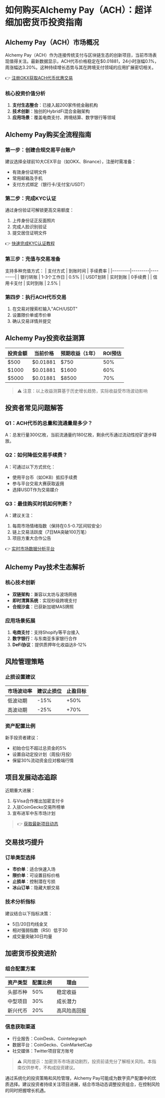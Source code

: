 # 如何购买Alchemy Pay（ACH）：超详细加密货币投资指南

## Alchemy Pay（ACH）市场概况

Alchemy Pay（ACH）作为连接传统支付与区块链生态的创新项目，当前市场表现值得关注。最新数据显示，ACH代币价格稳定在$0.01881，24小时涨幅0.1%，周涨幅达3.20%。这种持续增长态势与其在跨境支付领域的应用扩展密切相关。

👉 [注册OKX获取ACH代币优惠交易](https://bit.ly/okx_welcome)

### 核心投资价值分析
1. **支付生态整合**：已接入超200家传统金融机构
2. **技术创新**：独创的HybridFi混合金融架构
3. **应用场景**：覆盖电商支付、跨境结算、数字银行等领域

## Alchemy Pay购买全流程指南

### 第一步：创建合规交易平台账户
建议选择全球前10大CEX平台（如OKX、Binance），注册时需准备：
- 有效身份证明文件
- 常用邮箱及手机
- 支付方式绑定（银行卡/支付宝/USDT）

### 第二步：完成KYC认证
通过身份验证可解锁更高交易额度：
1. 上传身份证正反面照片
2. 完成人脸识别验证
3. 提交居住证明文件

👉 [快速完成KYC认证教程](https://bit.ly/okx_welcome)

### 第三步：充值与交易准备
支持多种充值方式：
| 支付方式 | 到账时间 | 手续费率 |
|---------|---------|---------|
| 银行转账 | 1-3个工作日 | 0.5% |
| USDT划转 | 实时到账 | 0手续费 |
| 信用卡支付 | 实时到账 | 2.5% |

### 第四步：执行ACH代币交易
1. 在交易对搜索栏输入"ACH/USDT"
2. 设置限价单或市价单
3. 确认交易详情并提交

## Alchemy Pay投资收益测算

| 投资金额 | 当前价格 | 预期收益（1年） | ROI预估 |
|---------|---------|----------------|---------|
| $500    | $0.01881| $750           | 50%     |
| $1000   | $0.01881| $1600          | 60%     |
| $5000   | $0.01881| $8500          | 70%     |

> ⚠️ 注意：以上收益测算基于历史增长趋势，实际收益受市场波动影响

## 投资者常见问题解答

### Q1：ACH代币的总量和流通量是多少？
A：总发行量300亿枚，当前流通量约180亿枚，剩余代币通过流动性挖矿逐步释放。

### Q2：如何降低交易手续费？
A：可通过以下方式优化：
- 使用平台币（如OKB）抵扣手续费
- 参与平台交易大赛获取返佣
- 选择USDT作为交易媒介

### Q3：最佳购买时机如何判断？
A：建议关注：
1. 每周市场情绪指数（保持在0.5-0.7区间较安全）
2. 链上交易活跃度（7日MA突破100万笔）
3. 项目方重大合作公告

👉 [实时市场数据分析平台](https://bit.ly/okx_welcome)

## Alchemy Pay技术生态解析

### 核心技术创新
- **双链架构**：兼容以太坊与波场网络
- **即时清算系统**：实现秒级跨境支付
- **合规沙盒**：已获新加坡MAS牌照

### 应用场景拓展
1. **电商支付**：支持Shopify等平台接入
2. **数字银行**：与东南亚多家银行合作
3. **DeFi协议**：提供质押年化收益达8-12%

## 风险管理策略

### 止损设置建议
| 市场波动率 | 建议止损位 | 止盈目标 |
|-----------|-----------|---------|
| 低波动期  | -15%      | +50%    |
| 高波动期  | -25%      | +70%    |

### 资产配置比例
新手投资者建议：
- 初始仓位不超过总资金的5%
- 设置自动定投计划（周投/月投）
- 保留30%流动资金应对极端行情

## 项目发展动态追踪

近期重大进展：
1. 与Visa合作推出加密支付卡
2. 入驻CoinGecko交易所榜单
3. 宣布进军中东市场计划

> 👉 [获取最新项目动态](https://bit.ly/okx_welcome)

## 交易技巧提升

### 订单类型选择
- **市价单**：适合快速入场
- **限价单**：可设置目标价格
- **止损单**：控制潜在亏损
- **冰山订单**：隐藏大额交易

### 技术分析指标
建议结合以下指标决策：
- 5日/20日均线金叉
- 相对强弱指数（RSI）低于30
- 成交量突破30日均量

## 加密货币投资进阶

### 组合配置方案
| 资产类型 | 配置比例 | 理由 |
|---------|---------|-----|
| 头部币种 | 50%     | 稳定收益 |
| 中型项目 | 30%     | 成长潜力 |
| 新兴代币 | 20%     | 高风险高回报 |

### 信息获取渠道
- 行业报告：CoinDesk、Cointelegraph
- 数据平台：CoinGecko、CoinMarketCap
- 社交媒体：Twitter项目官方账号

> ⚠️ 风险提示：加密货币市场波动剧烈，投资前请充分了解相关风险。本指南仅供参考，不构成投资建议。

通过系统化的投资策略和风险管理，Alchemy Pay可能成为数字资产配置中的优质选择。建议投资者持续关注项目进展，结合市场动态调整投资组合，在控制风险的同时把握增长机遇。